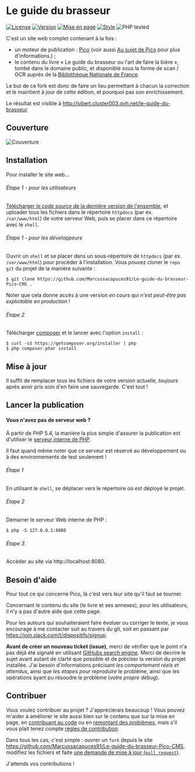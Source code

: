 Le guide du brasseur
====================

[![License](https://img.shields.io/github/license/Marcussacapuces91/Le-guide-du-brasseur-Pico-CMS.png)](https://github.com/picocms/Pico/blob/master/LICENSE.md)
[![Version](https://img.shields.io/badge/release-V0.1-blue.png)](https://github.com/Marcussacapuces91/Le-guide-du-brasseur-PICO-CMS/releases/latest)
[![Mise en page](https://img.shields.io/badge/Avancement%20mise%20en%20page-faible-orange.png)](https://github.com/picocms/Pico/blob/master/content)
[![Style](https://img.shields.io/badge/Avancement%20du%20style-faible-orange.png)](https://github.com/picocms/Pico/blob/master/theme/site)
![PHP tested](https://img.shields.io/badge/PHP%20tested-5.6%20%26%207.1-brightgreen.png)

C'est un site web complet contenant à la fois :
* un moteur de publication : [Pico](http://picocms.org/) (voir aussi [Au sujet de Pico](http://picocms.org/about/) pour plus d'informations.) ;
* le contenu du livre « Le guide du brasseur ou l'art de faire la bière », tombé 
dans le domaine public, et disponible sous la forme de scan / OCR auprès de la 
[Bibliothèque Nationale de France](http://www.bnf.fr/fr/acc/x.accueil.html).

Le but de ce fork est donc de faire un lieu permettant à chacun la correction et 
le maintient à jour de cette édition, et pourquoi pas son enrichissement.

Le résultat est visible à http://sibert.cluster003.ovh.net/le-guide-du-brasseur

Couverture
----------
![Couverture](https://github.com/Marcussacapuces91/Le-guide-du-brasseur-Pico-CMS/blob/master/images/Le_guide_du_brasseur_ou_%5B...%5DMulder_Gerardus_bpt6k130227v.jpeg)


Installation
------------
Pour installer le site web... 

###### Étape 1 - pour les utilisateurs
[Télécharger le *code source* de la dernière version de l'ensemble][LatestRelease], 
et uploader tous les fichiers dans le répertoire `httpdocs` (par ex. `/var/www/html`)
de votre serveur Web, puis se placer dans ce répertoire avec le `shell`.

###### Étape 1 - pour les développeurs
Ouvrir un `shell` et se placer dans un sous-répertoire de `httpdocs` (par ex. `/var/www/html`) pour procéder à l'installation.
Vous pouvez cloner le `repo git` du projet de la manière suivante :
```shell
$ git clone https://github.com/Marcussacapuces91/Le-guide-du-brasseur-Pico-CMS .
```
Noter que cela donne accès à une version *en cours* qui *n'est peut-être pas exploitable en production* !

###### Étape 2
Télécharger [composer][] et le lancer avec l'option `install` :
```shell
$ curl -sS https://getcomposer.org/installer | php
$ php composer.phar install
```

Mise à jour
-----------
Il suffit de remplacer tous les fichiers de votre version actuelle, *toujours* 
après avoir pris soin d'en faire une sauvegarde. C'est tout !

Lancer la publication
---------------------

#### Vous n'avez pas de serveur web ?
À partir de PHP 5.4, la manière la plus simple d'assurer la publication est 
d'utiliser le [serveur interne de PHP][PHPServer].

Il faut quand même noter que ce serveur est réservé au développement ou à des 
environnements de test seulement !

###### Étape 1
En utilisant le `shell`, se déplacer vers le répertoire où est déployé le projet.

###### Étape 2
Démarrer le serveur Web interne de PHP :
```shell
$ php -S 127.0.0.1:8080
```

###### Étape 3
Accéder au site via http://localhost:8080.

Besoin d'aide
-------------

Pour tout ce qui concerne Pico, là c'est vers leur site qu'il faut se tourner.

Concernant le contenu du site (le livre et ses annexes), pour les utilisateurs, 
il n'y a pas d'autre aide que cette page.

Pour les auteurs qui souhaiteraient faire évoluer ou corriger le texte, je vous
encourage à me contacter soit au travers du git, soit en passant par 
https://join.slack.com/t/dispositifs/signup.
 
**Avant de créer un nouveau ticket (issue)**, merci de vérifier que le point n'a 
pas déjà été signalé en utilisant [GitHubs search engine][IssuesSearch]. Merci 
de decrire le sujet avant autant de clarté que possible et de préciser la 
version  du projet installée. J'ai besoin d'informations précisant *les 
comportement réels et attendus*, ainsi que *les étapes pour reproduire* le 
problème, ainsi que les opérations ayant pu résoudre le problème (*votre propre 
débug*).

Contribuer
----------

Vous voulez contribuer au projet ? J'apprécierais beaucoup ! Vous pouvez m'aider 
à améliorer le site aussi bien sur le contenu que sur la mise en page, en 
[contribuant au code][PullRequests] ou en [remontant des problèmes][Issues], 
mais s'il vous plait tenez compte [règles de contribution][ContributionGuidelines].

Dans tous les cas, c'est simple : ouvrer un `fork` depuis le site 
https://github.com/Marcussacapuces91/Le-guide-du-brasseur-Pico-CMS, modifiez les 
fichiers et faite [une demande de mise à jour (`pull request`)][PullRequests].

J'attends vos contributions ! 

[LatestRelease]: https://github.com/Marcussacapuces91/Le-guide-du-brasseur-Pico-CMS/releases/latest
[composer]: https://getcomposer.org/
[PHPServer]: http://php.net/manual/en/features.commandline.webserver.php
[Issues]: https://github.com/Marcussacapuces91/Le-guide-du-brasseur-Pico-CMS/issues
[IssuesSearch]: https://github.com/Marcussacapuces91/Le-guide-du-brasseur-Pico-CMS/search?type=Issues
[PullRequests]: https://github.com/Marcussacapuces91/Le-guide-du-brasseur-Pico-CMS/pulls
[ContributionGuidelines]: https://github.com/Marcussacapuces91/Le-guide-du-brasseur-Pico-CMS/blob/master/CONTRIBUTING.md

<!--
[HelpUpgrade]: http://picocms.org/in-depth/upgrade/
[HelpUserDocs]: http://picocms.org/docs/
[HelpDevDocs]: http://picocms.org/development/
[Submit]: http://picocms.org/in-depth/submission_guidelines
[OfficialPlugins]: http://picocms.org/plugins/
[OfficialThemes]: http://picocms.org/themes/
[Wiki]: https://github.com/picocms/Pico/wiki
[WikiPlugins]: https://github.com/picocms/Pico/wiki/Pico-Plugins
[WikiThemes]: https://github.com/picocms/Pico/wiki/Pico-Themes
[Issues]: https://github.com/picocms/Pico/issues
[IssuesSearch]: https://github.com/picocms/Pico/search?type=Issues
[PullRequests]: https://github.com/picocms/Pico/pulls
[ContributionGuidelines]: https://github.com/picocms/Pico/blob/master/CONTRIBUTING.md
[EditInlineDocs]: https://github.com/picocms/Pico/edit/master/content-sample/index.md
[EditUserDocs]: https://github.com/picocms/picocms.github.io/tree/master/_docs
[EditDevDocs]: https://github.com/picocms/picocms.github.io/tree/master/_development
-->
